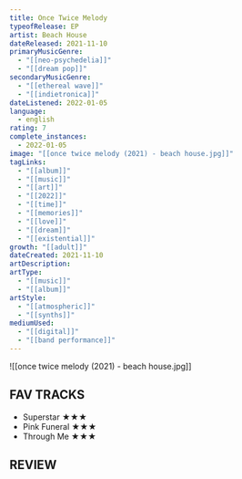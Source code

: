 ```yaml
---
title: Once Twice Melody
typeofRelease: EP
artist: Beach House
dateReleased: 2021-11-10
primaryMusicGenre:
  - "[[neo-psychedelia]]"
  - "[[dream pop]]"
secondaryMusicGenre:
  - "[[ethereal wave]]"
  - "[[indietronica]]"
dateListened: 2022-01-05
language:
  - english
rating: 7
complete_instances:
  - 2022-01-05
image: "[[once twice melody (2021) - beach house.jpg]]"
tagLinks:
  - "[[album]]"
  - "[[music]]"
  - "[[art]]"
  - "[[2022]]"
  - "[[time]]"
  - "[[memories]]"
  - "[[love]]"
  - "[[dream]]"
  - "[[existential]]"
growth: "[[adult]]"
dateCreated: 2021-11-10
artDescription:
artType:
  - "[[music]]"
  - "[[album]]"
artStyle:
  - "[[atmospheric]]"
  - "[[synths]]"
mediumUsed:
  - "[[digital]]"
  - "[[band performance]]"
---
```

![[once twice melody (2021) - beach house.jpg]]
## FAV TRACKS

- Superstar ★★★
- Pink Funeral ★★★
- Through Me ★★★
## REVIEW

